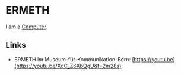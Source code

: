 # ERMETH

I am a [Computer](20000003.md).

## Links

- ERMETH im Museum-für-Kommunikation-Bern: [https://youtu.be](https://youtu.be/XdC_Z6XbQgU&t=2m28s)
